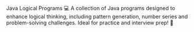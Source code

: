 Java Logical Programs 💻
A collection of Java programs designed to enhance logical thinking, including pattern generation, number series and problem-solving challenges. Ideal for practice and interview prep! 🚀
